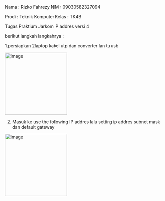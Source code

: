 Nama : Rizko Fahrezy
NIM : 09030582327094

Prodi : Teknik Komputer
Kelas : TK4B 

Tugas Praktium Jarkom
IP addres versi 4

berikut langkah langkahnya : 

1.persiapkan 2laptop kabel utp dan converter lan tu usb

<img src="https://github.com/user-attachments/assets/b0e625b6-a028-4198-bd50-84fcc5b724de" alt="image"
width="200">

2. Masuk ke use the following IP addres lalu setting ip addres subnet mask dan default gateway

<img src="https://github.com/user-attachments/assets/764b824d-15b6-426b-973f-b9fcf0b352d6" alt="image"
width="200">







